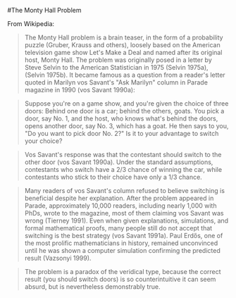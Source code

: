 #The Monty Hall Problem

From Wikipedia:

>The Monty Hall problem is a brain teaser, in the form of a probability puzzle (Gruber, Krauss and others), loosely based on the American television game show Let's Make a Deal and named after its original host, Monty Hall. The problem was originally posed in a letter by Steve Selvin to the American Statistician in 1975 (Selvin 1975a), (Selvin 1975b). It became famous as a question from a reader's letter quoted in Marilyn vos Savant's "Ask Marilyn" column in Parade magazine in 1990 (vos Savant 1990a):

>Suppose you're on a game show, and you're given the choice of three doors: Behind one door is a car; behind the others, goats. You pick a door, say No. 1, and the host, who knows what's behind the doors, opens another door, say No. 3, which has a goat. He then says to you, "Do you want to pick door No. 2?" Is it to your advantage to switch your choice?

>Vos Savant's response was that the contestant should switch to the other door (vos Savant 1990a). Under the standard assumptions, contestants who switch have a 2/3 chance of winning the car, while contestants who stick to their choice have only a 1/3 chance.

>Many readers of vos Savant's column refused to believe switching is beneficial despite her explanation. After the problem appeared in Parade, approximately 10,000 readers, including nearly 1,000 with PhDs, wrote to the magazine, most of them claiming vos Savant was wrong (Tierney 1991). Even when given explanations, simulations, and formal mathematical proofs, many people still do not accept that switching is the best strategy (vos Savant 1991a). Paul Erdős, one of the most prolific mathematicians in history, remained unconvinced until he was shown a computer simulation confirming the predicted result (Vazsonyi 1999).

>The problem is a paradox of the veridical type, because the correct result (you should switch doors) is so counterintuitive it can seem absurd, but is nevertheless demonstrably true. 




